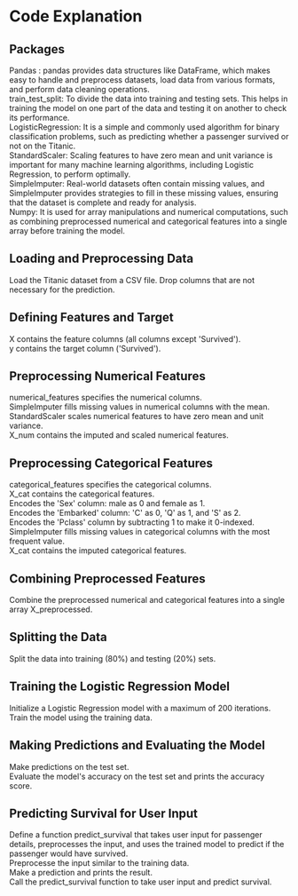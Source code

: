 # Code Explanation
## Packages
Pandas : pandas provides data structures like DataFrame, which makes easy to handle and preprocess datasets, load data from various formats, and perform data cleaning operations.  
train_test_split: To divide the data into training and testing sets. This helps in training the model on one part of the data and testing it on another to check its performance.  
LogisticRegression: It is a simple and commonly used algorithm for binary classification problems, such as predicting whether a passenger survived or not on the Titanic.  
StandardScaler: Scaling features to have zero mean and unit variance is important for many machine learning algorithms, including Logistic Regression, to perform optimally.  
SimpleImputer: Real-world datasets often contain missing values, and SimpleImputer provides strategies to fill in these missing values, ensuring that the dataset is complete and ready for analysis.  
Numpy: It is used for array manipulations and numerical computations, such as combining preprocessed numerical and categorical features into a single array before training the model.  


## Loading and Preprocessing Data  
Load the Titanic dataset from a CSV file. Drop columns that are not necessary for the prediction.  

## Defining Features and Target  
X contains the feature columns (all columns except 'Survived').  
y contains the target column ('Survived').  

## Preprocessing Numerical Features  
numerical_features specifies the numerical columns.  
SimpleImputer fills missing values in numerical columns with the mean.  
StandardScaler scales numerical features to have zero mean and unit variance.  
X_num contains the imputed and scaled numerical features.  


## Preprocessing Categorical Features  
categorical_features specifies the categorical columns.  
X_cat contains the categorical features.  
Encodes the 'Sex' column: male as 0 and female as 1.  
Encodes the 'Embarked' column: 'C' as 0, 'Q' as 1, and 'S' as 2.  
Encodes the 'Pclass' column by subtracting 1 to make it 0-indexed.  
SimpleImputer fills missing values in categorical columns with the most frequent value.  
X_cat contains the imputed categorical features.  


## Combining Preprocessed Features  
Combine the preprocessed numerical and categorical features into a single array X_preprocessed.  


## Splitting the Data  
Split the data into training (80%) and testing (20%) sets.  

## Training the Logistic Regression Model  
Initialize a Logistic Regression model with a maximum of 200 iterations.  
Train the model using the training data.  

## Making Predictions and Evaluating the Model  
Make predictions on the test set.  
Evaluate the model's accuracy on the test set and prints the accuracy score.  
##  Predicting Survival for User Input  
Define a function predict_survival that takes user input for passenger details, preprocesses the input, and uses the trained model to predict if the passenger would have survived.  
Preprocesse the input similar to the training data.  
Make a prediction and prints the result.  
Call the predict_survival function to take user input and predict survival.  

